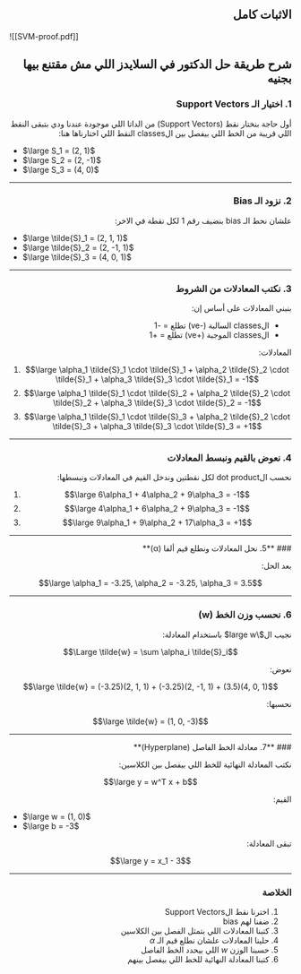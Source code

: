 
<div dir="rtl"> 

## **الاثبات كامل**

</div> 



![[SVM-proof.pdf]]


<div dir="rtl"> 


## **شرح طريقة حل الدكتور في السلايدز اللي مش مقتنع بيها بجنيه**
### **1. اختيار الـ Support Vectors**

أول حاجة بنختار نقط (Support Vectors) من الداتا اللي موجودة عندنا ودي بتبقى النقط اللي قريبة من الخط اللي بيفصل بين الclasses
النقط اللي اختارناها هنا:

</div> 


- $\large S_1 = (2, 1)$
- $\large S_2 = (2, -1)$
- $\large S_3 = (4, 0)$

---

<div dir="rtl"> 

### **2. نزود الـ Bias**

علشان نحط الـ bias بنضيف رقم 1 لكل نقطة في الاخر:

</div> 


- $\large \tilde{S}_1 = (2, 1, 1)$
- $\large \tilde{S}_2 = (2, -1, 1)$
- $\large \tilde{S}_3 = (4, 0, 1)$

---

<div dir="rtl"> 

### **3. نكتب المعادلات من الشروط**

بنبني المعادلات على أساس إن:

- الclasses السالبة (-ve) تطلع = -1
- الclasses الموجبة (+ve) تطلع = +1

المعادلات:

</div> 

1. $$\large \alpha_1 \tilde{S}_1 \cdot \tilde{S}_1 + \alpha_2 \tilde{S}_2 \cdot \tilde{S}_1 + \alpha_3 \tilde{S}_3 \cdot \tilde{S}_1 = -1$$
2. $$\large \alpha_1 \tilde{S}_1 \cdot \tilde{S}_2 + \alpha_2 \tilde{S}_2 \cdot \tilde{S}_2 + \alpha_3 \tilde{S}_3 \cdot \tilde{S}_2 = -1$$
3. $$\large \alpha_1 \tilde{S}_1 \cdot \tilde{S}_3 + \alpha_2 \tilde{S}_2 \cdot \tilde{S}_3 + \alpha_3 \tilde{S}_3 \cdot \tilde{S}_3 = +1$$

---

<div dir="rtl"> 

### **4. نعوض بالقيم ونبسط المعادلات**

نحسب الdot product لكل نقطتين وندخل القيم في المعادلات ونبسطها:

</div> 

1. $$\large 6\alpha_1 + 4\alpha_2 + 9\alpha_3 = -1$$
2. $$\large 4\alpha_1 + 6\alpha_2 + 9\alpha_3 = -1$$
3. $$\large 9\alpha_1 + 9\alpha_2 + 17\alpha_3 = +1$$

---

<div dir="rtl"> 
### **5. نحل المعادلات ونطلع قيم ألفا (α)**

بعد الحل:

</div> 

 $$\large \alpha_1 = -3.25,   \alpha_2 = -3.25,  \alpha_3 = 3.5$$

---

<div dir="rtl"> 

### **6. نحسب وزن الخط (w)**

نجيب ال$\large w$ باستخدام المعادلة:

</div>


$$\Large \tilde{w} = \sum \alpha_i \tilde{S}_i$$

<div dir="rtl"> 

نعوض:

</div> 


$$\large \tilde{w} = (-3.25)(2, 1, 1) + (-3.25)(2, -1, 1) + (3.5)(4, 0, 1)$$

<div dir="rtl"> 

نحسبها:

</div> 


$$\large \tilde{w} = (1, 0, -3)$$

---

<div dir="rtl"> 
### **7. معادلة الخط الفاصل (Hyperplane)**

نكتب المعادلة النهائية للخط اللي بيفصل بين الكلاسين:

</div> 


$$\large y = w^T x + b$$

<div dir="rtl"> 

القيم:

</div> 


- $\large w = (1, 0)$
- $\large b = -3$

<div dir="rtl"> 

تبقى المعادلة:

</div> 


$$\large y = x_1 - 3$$

---

<div dir="rtl"> 

### **الخلاصة**
1. اخترنا نقط الSupport Vectors
2. ضفنا لهم bias
3. كتبنا المعادلات اللي بتمثل الفصل بين الكلاسين
4. حلينا المعادلات علشان نطلع قيم الـ $α$
5. حسبنا الوزن $w$ اللي بيحدد الخط الفاصل
6. كتبنا المعادلة النهائية للخط اللي بيفصل بينهم


</div> 